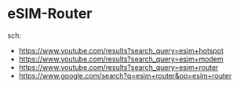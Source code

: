 # eSIM-Router
sch:
- https://www.youtube.com/results?search_query=esim+hotspot
- https://www.youtube.com/results?search_query=esim+modem
- https://www.youtube.com/results?search_query=esim+router
- https://www.google.com/search?q=esim+router&oq=esim+router
